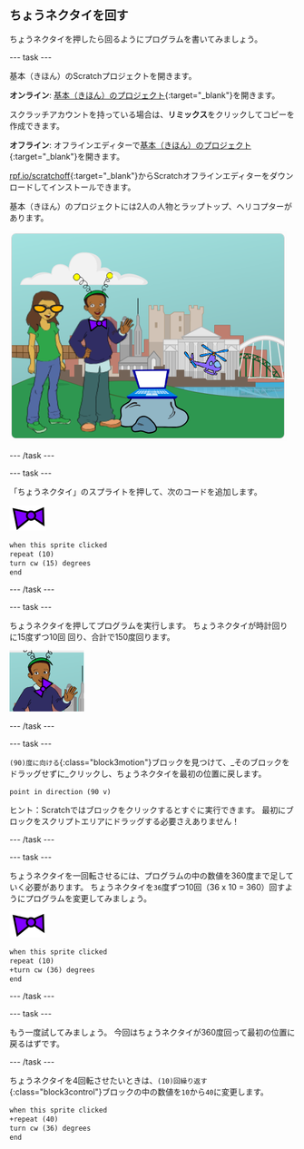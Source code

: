 ## ちょうネクタイを回す

ちょうネクタイを押したら回るようにプログラムを書いてみましょう。

--- task ---

基本（きほん）のScratchプロジェクトを開きます。

**オンライン**: [基本（きほん）のプロジェクト](https://scratch.mit.edu/projects/399190901){:target="_blank"}を開きます。

スクラッチアカウントを持っている場合は、**リミックス**をクリックしてコピーを作成できます。

**オフライン**: オフラインエディターで[基本（きほん）のプロジェクト](https://rpf.io/p/ja-JP/tech-toys-go){:target="_blank"}を開きます。

[rpf.io/scratchoff](https://rpf.io/scratchoff){:target="_blank"}からScratchオフラインエディターをダウンロードしてインストールできます。

基本（きほん）のプロジェクトには2人の人物とラップトップ、ヘリコプターがあります。

![基本（きほん）のプロジェクト](images/toys-starter.png)

--- /task ---

--- task ---

「ちょうネクタイ」のスプライトを押して、次のコードを追加します。

![ちょうネクタイのスプライト](images/bowtie-sprite.png)

```blocks3
when this sprite clicked
repeat (10)
turn cw (15) degrees
end
```

--- /task ---


--- task ---

ちょうネクタイを押してプログラムを実行します。 ちょうネクタイが時計回りに15度ずつ10回 回り、合計で150度回ります。

![150度回ったちょうネクタイ](images/toys-bowtie-test.png)

--- /task ---

--- task ---

`(90)度に向ける`{:class="block3motion"}ブロックを見つけて、_そのブロックをドラッグせずに_クリックし、ちょうネクタイを最初の位置に戻します。

```blocks3
point in direction (90 v)
```

ヒント：Scratchではブロックをクリックするとすぐに実行できます。 最初にブロックをスクリプトエリアにドラッグする必要さえありません！

--- /task ---

--- task ---

ちょうネクタイを一回転させるには、プログラムの中の数値を360度まで足していく必要があります。 ちょうネクタイを`36`度ずつ10回（36 x 10 = 360）回すようにプログラムを変更してみましょう。

![ちょうネクタイのスプライト](images/bowtie-sprite.png)

```blocks3
when this sprite clicked
repeat (10)
+turn cw (36) degrees
end
```

--- /task ---

--- task ---

もう一度試してみましょう。 今回はちょうネクタイが360度回って最初の位置に戻るはずです。

--- /task ---

ちょうネクタイを4回転させたいときは、`(10)回繰り返す`{:class="block3control"}ブロックの中の数値を`10`から`40`に変更します。

```blocks3
when this sprite clicked
+repeat (40)
turn cw (36) degrees
end
```
